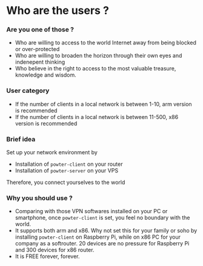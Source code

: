 # Who are the users ?

### Are you one of those ? 
* Who are willing to access to the world Internet away from being blocked or over-protected
* Who are willing to broaden the horizon through their own eyes and indenepent thinking
* Who believe in the right to access to the most valuable treasure, knowledge and wisdom.

### User category
* If the number of clients in a local network is between  1-10, arm version is recommended
* If the number of clients in a local network is between  11-500, x86 version is recommended
 

### Brief idea
Set up your network environment by
* Installation of `powter-client` on your router
* Installation of `powter-server` on your VPS

Therefore, you connect yourselves to the world

### Why you should use ?
* Comparing with those VPN softwares installed on your PC or smartphone, once `powter-client` is set, you feel no boundary with the world.
* It supports both arm and x86. Why not set this for your family or soho by installing `powter-client` on Raspberry Pi, while on x86 PC for your company as a softrouter. 20 devices are no pressure for Raspberry Pi and 300 devices for x86 router.
* It is FREE forever, forever.
